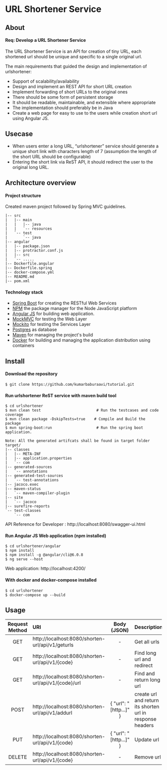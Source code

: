 # URL Shortener Service


## About
#### Req: Develop a URL Shortener Service
The URL Shortener Service is an API for creation of tiny URL, each shortened url should be unique and specific to a single original url.  

The main requirements that guided the design and implementation of urlshortener:
*	Support of scalability/availability
*   Design and implement an REST API for short URL creation
*	Implement forwarding of short URLs to the original ones
*	There should be some form of persistent storage
*	It should be readable, maintainable, and extensible where appropriate
*	The implementation should preferably be in Java
*   Create a web page for easy to use to the users while creation short url using Angular JS.

## Usecase
-  When users enter a long URL, “urlshortener” service should generate a unique short link with characters length of 7 (assumption the length of the short URL should be configurable)
-  Entering the short link via ReST API, it should redirect the user to the original long URL.

## Architecture overview

#### Project structure
Created maven project followed by Spring MVC guidelines. 

```
|-- src
|   |-- main
|   |   |-- java
|   |   `-- resources
|   `-- test
|       `-- java
|-- angular
|   |-- package.json
|   |-- protractor.conf.js
|   |-- src
|   `-- .....
|-- Dockerfile.angular
|-- Dockerfile.spring
|-- docker-compose.yml
|-- README.md
|-- pom.xml
```
#### Technology stack
* [Spring Boot](http://spring.io/projects/spring-boot) for creating the RESTful Web Services
* [NPM](https://docs.npmjs.com/about-npm) the package manager for the Node JavaScript platform
* [Angular JS](https://docs.angularjs.org) for building web application.
* [MockMVC](https://spring.io/guides/gs/testing-web/) for testing the Web Layer
* [Mockito](https://site.mockito.org/) for testing the Services Layer
* [Postgres](https://www.postgresql.org/) as database
* [Maven](https://maven.apache.org/) for managing the project's build
* [Docker](https://www.docker.com/) for building and managing the application distribution using containers

## Install
#### Download the repository
```
$ git clone https://github.com/kumarbaburaavi/tutorial.git
```
#### Run urlshortener ReST service with maven build tool
```
$ cd urlshortener
$ mvn clean test                         # Run the testcases and code coverage
$ mvn clean package -DskipTests=true    # Compile and Build the package
$ mvn spring-boot:run                    # Run the spring boot application.

Note: All the generated artifcats shall be found in target folder 
target/
|-- classes
|   |-- META-INF
|   |-- application.properties
|   `-- com
|-- generated-sources
|   `-- annotations
|-- generated-test-sources
|   `-- test-annotations
|-- jacoco.exec
|-- maven-status
|   `-- maven-compiler-plugin
|-- site
|   `-- jacoco
|-- surefire-reports
`-- test-classes
    `-- com
```
API Reference for Developer : http://localhost:8080/swagger-ui.html

#### Run Angular JS Web application (npm installed)
```
$ cd urlshortener/angular
$ npm install 
$ npm install -g @angular/cli@6.0.8 
$ ng serve --host
```
Web application: http://localhost:4200/

#### With docker and docker-compose installed
```
$ cd urlshortener 
$ docker-compose up --build
```
## Usage

Request Method | URI | Body (JSON) | Description |  
:---: | :--- | :---: | :--- |
GET | http://localhost:8080/shorten-url/api/v1/geturls | - | Get all urls | 
GET | http://localhost:8080/shorten-url/api/v1/{code} | - | Find long url and redirect | 
GET | http://localhost:8080/shorten-url/api/v1/{code}/url | - | Find and return long url | 
POST | http://localhost:8080/shorten-url/api/v1/addurl | { "url": "[http...]" } | create url and return its shorten url in response headers | 
PUT | http://localhost:8080/shorten-url/api/v1/{code} |  { "url": "[http...]" } | Update url | 
DELETE | http://localhost:8080/shorten-url/api/v1/{code} | - | Remove url | 
